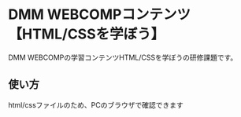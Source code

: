 # DMM WEBCOMPコンテンツ【HTML/CSSを学ぼう】

DMM WEBCOMPの学習コンテンツHTML/CSSを学ぼうの研修課題です。

## 使い方

html/cssファイルのため、PCのブラウザで確認できます